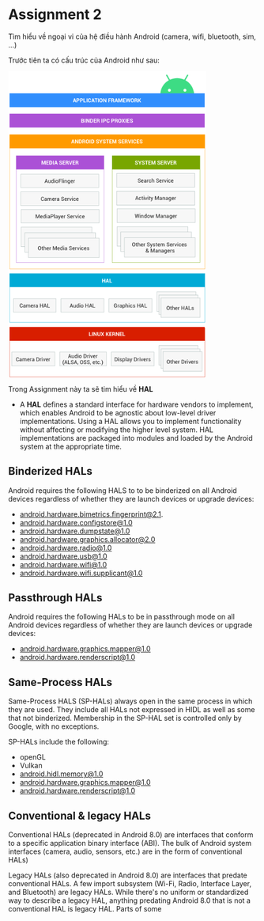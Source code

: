 # Assignment 2

Tìm hiểu về ngoại vi của hệ điều hành Android (camera, wifi, bluetooth, sim, ...)

Trước tiên ta có cấu trúc của Android như sau:

<img src='./images/picture_1.png' width=400dp align='center'>

Trong Assignment này ta sẽ tim hiểu về **HAL**

- A **HAL** defines a standard interface for hardware vendors to implement, which
  enables Android to be agnostic about low-level driver implementations. Using a HAL
  allows you to implement functionality without affecting or modifying the higher
  level system. HAL implementations are packaged into modules and loaded by the Android
  system at the appropriate time.

## Binderized HALs

Android requires the following HALS to to be binderized on all Android devices
regardless of whether they are launch devices or upgrade devices:

- android.hardware.bimetrics.fingerprint@2.1.
- android.hardware.configstore@1.0
- android.hardware.dumpstate@1.0
- android.hardware.graphics.allocator@2.0
- android.hardware.radio@1.0
- android.hardware.usb@1.0
- android.hardware.wifi@1.0
- android.hardware.wifi.supplicant@1.0

## Passthrough HALs

Android requires the following HALs to be in passthrough mode on all Android devices
regardless of whether they are launch devices or upgrade devices:

- android.hardware.graphics.mapper@1.0
- android.hardware.renderscript@1.0

## Same-Process HALs

Same-Process HALS (SP-HALs) always open in the same process in which they are used.
They include all HALs not expressed in HIDL as well as some that not binderized.
Membership in the SP-HAL set is controlled only by Google, with no exceptions.

SP-HALs include the following:

- openGL
- Vulkan
- android.hidl.memory@1.0
- android.hardware.graphics.mapper@1.0
- android.hardware.renderscript@1.0

## Conventional & legacy HALs

Conventional HALs (deprecated in Android 8.0) are interfaces that conform to a specific
application binary interface (ABI). The bulk of Android system interfaces (camera,
audio, sensors, etc.) are in the form of conventional HALs)

Legacy HALs (also deprecated in Android 8.0) are interfaces that predate conventional HALs.
A few import subsystem (Wi-Fi, Radio, Interface Layer, and Bluetooth) are legacy HALs.
While there's no uniform or standardized way to describe a legacy HAL, anything
predating Android 8.0 that is not a conventional HAL is legacy HAL. Parts of some
